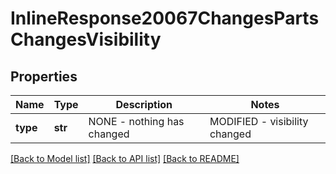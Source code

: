 # InlineResponse20067ChangesPartsChangesVisibility

## Properties
Name | Type | Description | Notes
------------ | ------------- | ------------- | -------------
**type** | **str** | NONE - nothing has             changed|MODIFIED - visibility changed | [optional] 

[[Back to Model list]](../README.md#documentation-for-models) [[Back to API list]](../README.md#documentation-for-api-endpoints) [[Back to README]](../README.md)


